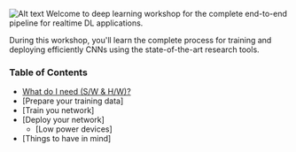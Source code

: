 ![Alt text](http://i.imgur.com/geLD4Xh.jpg)
Welcome to deep learning workshop for the complete end-to-end pipeline for realtime DL applications.

During this workshop, you'll learn the complete process for training and deploying efficiently CNNs using the state-of-the-art research tools.

### Table of Contents

* [What do I need (S/W & H/W)?](docs/prerequisites.md)
* [Prepare your training data]
* [Train you network]
* [Deploy your network]
    * [Low power devices]
* [Things to have in mind]
